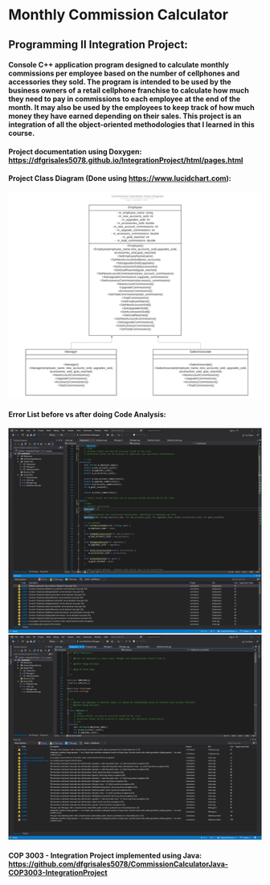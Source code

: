 # Monthly Commission Calculator
  
## Programming II Integration Project: 
  
#### Console C++ application program designed to calculate monthly commissions per employee based on the number of cellphones and accessories they sold. The program is intended to be used by the business owners of a retail cellphone franchise to calculate how much they need to pay in commissions to each employee at the end of the month. It may also be used by the employees to keep track of how much money they have earned depending on their sales. This project is an integration of all the object-oriented methodologies that I learned in this course.

#### Project documentation using Doxygen: https://dfgrisales5078.github.io/IntegrationProject/html/pages.html

#### Project Class Diagram (Done using https://www.lucidchart.com):
![IntegrationProject](ClassDiagram.png)


#### Error List before vs after doing Code Analysis:
 
![IntegrationProject](RunCodeAnalysisBefore.png)
![IntegrationProject](RunCodeAnalysisAfter.png)




#### COP 3003 - Integration Project implemented using Java: https://github.com/dfgrisales5078/CommissionCalculatorJava-COP3003-IntegrationProject
